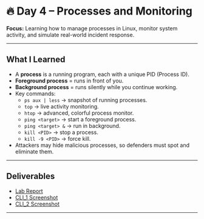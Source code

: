 # 🔥 Day 4 – Processes and Monitoring

**Focus:** Learning how to manage processes in Linux, monitor system activity, and simulate real-world incident response.  

---

## What I Learned
- A **process** is a running program, each with a unique PID (Process ID).  
- **Foreground process** = runs in front of you.  
- **Background process** = runs silently while you continue working.  
- Key commands:  
  - `ps aux | less` → snapshot of running processes.  
  - `top` → live activity monitoring.  
  - `htop` → advanced, colorful process monitor.  
  - `ping <target>` → start a foreground process.  
  - `ping <target> &` → run in background.  
  - `kill <PID>` → stop a process.  
  - `kill -9 <PID>` → force kill.  
- Attackers may hide malicious processes, so defenders must spot and eliminate them.  

---

## Deliverables
- [Lab Report](lab-report.md)  
- [CLI_1 Screenshot](images/CLI_1.png)  
- [CLI_2 Screenshot](images/CLI_2.png)  

---

